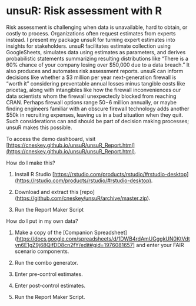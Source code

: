# unsuR: Risk assessment with R

Risk assessment is challenging when data is unavailable, hard to obtain, or costly to process. Organizations often request estimates from experts instead. I present my package unsuR for turning expert estimates into insights for stakeholders. unsuR facilitates estimate collection using GoogleSheets, simulates data using estimates as parameters, and derives probabilistic statements summarizing resulting distributions like “There is a 60% chance of your company losing over $50,000 due to a data breach.” It also produces and automates risk assessment reports. unsuR can inform decisions like whether a $3 million per year next-generation firewall is “worth it” considering preventable annual losses minus tangible costs like pricetag, along with intangibles like how the firewall inconveniences our data scientists whom the firewall unexpectedly blocked from reaching CRAN. Perhaps firewall options range $50-$6 million annually, or maybe finding engineers familiar with an obscure firewall technology adds another $50k in recruiting expenses, leaving us in a bad situation when they quit. Such considerations can and should be part of decision making processes; unsuR makes this possible.

To access the demo dashboard, visit [https://cneskey.github.io/unsuR/unsuR_Report.html](https://cneskey.github.io/unsuR/unsuR_Report.html).

How do I make this?
1. Install R Studio [https://rstudio.com/products/rstudio/#rstudio-desktop](https://rstudio.com/products/rstudio/#rstudio-desktop).

2. Download and extract this [repo] (https://github.com/cneskey/unsuR/archive/master.zip).

3. Run the Report Maker Script

How do I put in my own data?

1. Make a copy of the [Companion Spreadsheet](https://docs.google.com/spreadsheets/d/1DWB4rdAmUGggkUN0KtVdtyn6E1gZ9j68QifDD8cn2fY/edit#gid=1976081657] and enter your FAIR scenario components.

2. Run the combo generator.

3. Enter pre-control estimates.

4. Enter post-control estimates.

5. Run the Report Maker Script.
